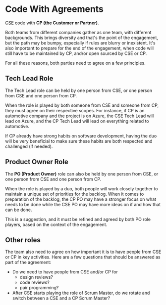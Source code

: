 # Code With Agreements

[CSE](../CSE.md) code with **CP (the Customer or Partner)**.

Both teams from different companies gather as one team, with different backgrounds.
This brings diversity and that's the point of the engagement, but the path may be bumpy, especially if rules are blurry or inexistent.
It's also important to prepare for the end of the engagement, when code will still have to be maintained by CP, and/or open sourced by CSE or CP.

For all these reasons, both parties need to agree on a few principles.

## Tech Lead Role

The Tech Lead role can be held by one person from CSE, or one person from CSE and one person from CP.

When the role is played by both someone from CSE and someone from CP, they must agree on their respective scopes.
For instance, if CP is an automotive company and the project is on Azure,
the CSE Tech Lead will lead on Azure, and the CP Tech Lead will lead on everything related to automotive.

If CP already have strong habits on software development, having the duo will be very beneficial to make sure
these habits are both respected and challenged (if needed).

## Product Owner Role

The **PO (Product Owner)** role can also be held by one person from CSE, or one person from CSE and one person from CP.

When the role is played by a duo, both people will work closely together to maintain a unique set of priorities
for the backlog. When it comes to preparation of the backlog, the CP PO may have a stronger focus on what needs to be done
while the CSE PO may have more ideas on if and how that can be done.

This is a suggestion, and it must be refined and agreed by both PO role players, based on the context of the engagement.

## Other roles

The team also need to agree on how important it is to have people from CSE or CP in key activities.
Here are a few questions that should be answered as part of the agreement:

- Do we need to have people from CSE and/or CP for
  - design reviews?
  - code reviews?
  - pair programming?
- After CSE starts playing the role of Scrum Master, do we rotate and switch between a CSE and a CP Scrum Master?
